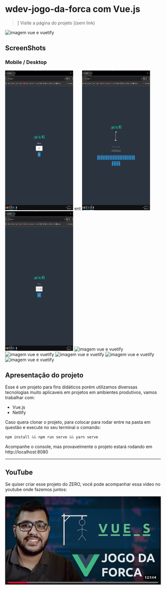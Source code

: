 # wdev-jogo-da-forca com Vue.js

> [ Visite a página do projeto ](sem link)

<img src="https://user-images.githubusercontent.com/44410208/127399567-ee45cb10-9296-4f1d-bb30-da736c748972.png" alt="imagem vue e vuetify" height="150" />

## ScreenShots
### Mobile / Desktop
<div>
<img src="https://github.com/MarcioAMartins/wdev-jogo-da-forca/blob/main/src/assets/Tela%20Entrada.jpg" alt="imagem vue e vuetify" width="220" height="450" /> ent
<img src="https://github.com/MarcioAMartins/wdev-jogo-da-forca/blob/main/src/assets/Tela%20de%20Jogo.jpg" alt="imagem vue e vuetify" width="220" height="450" />
<img src="https://github.com/MarcioAMartins/wdev-jogo-da-forca/blob/main/src/assets/Tela%20de%20Dica.jpg" alt="imagem vue e vuetify" width="220" height="450" />
<img src="https://user-images.githubusercontent.com/41830609/158039809-543ccbe8-67c7-4ee1-acca-4c44e18643f6.png" alt="imagem vue e vuetify" width="220" height="450" />
<img src="https://user-images.githubusercontent.com/41830609/158039808-50d187c7-1a8f-40c4-9443-fa349480dc71.png" alt="imagem vue e vuetify" width="220" height="450" />
<img src="https://user-images.githubusercontent.com/41830609/158039810-0ca0923a-c7e9-4dd9-b0fc-46a9ecf4962b.png" alt="imagem vue e vuetify" width="220" height="450" />
<img src="https://user-images.githubusercontent.com/41830609/158039811-2c71bda9-c40d-4d4b-9c92-d3eccf27fd0b.png" alt="imagem vue e vuetify" width="220" height="450" />
<img src="https://user-images.githubusercontent.com/41830609/158039802-7e326440-f83a-4861-b004-b48756744578.png" alt="imagem vue e vuetify" width="220" height="450" />
</div>


## Apresentação do projeto
Esse é um projeto para fins didáticos porém utilizamos diverssas tecnologias muito aplicaveis em projetos em ambientes produtivos, vamos trabalhar com:

- Vue.js
- Netlify


Caso quera clonar o projeto, para colocar para rodar entre na pasta em questão e execute no seu terminal o comando:
~~~javascript
npm install && npm run serve && yarn serve 
~~~
Acompanhe o console, mas provavelmente o projeto estará rodando em http://localhost:8080

<hr>

## YouTube

Se quiser criar esse projeto do ZERO, você pode acompanhar essa video no youtube onde fazemos juntos:

[![Watch the video](https://github.com/MarcioAMartins/wdev-jogo-da-forca/blob/main/src/assets/Video%20youtube.jpg)](https://www.youtube.com/watch?v=M80y-fPHmWM&t=748s)

